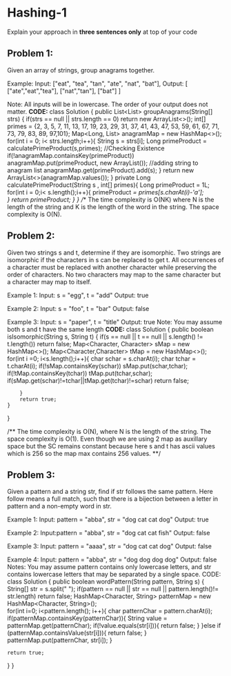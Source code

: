 # Hashing-1
Explain your approach in **three sentences only** at top of your code


## Problem 1:
Given an array of strings, group anagrams together.

Example:
Input: ["eat", "tea", "tan", "ate", "nat", "bat"],
Output:
[
  ["ate","eat","tea"],
  ["nat","tan"],
  ["bat"]
]

Note:
All inputs will be in lowercase.
The order of your output does not matter.
**CODE:**
class Solution {
    public List<List<String>> groupAnagrams(String[] strs) {
        if(strs == null || strs.length == 0)
            return new ArrayList<>();
        int[] primes = {2, 3, 5, 7, 11, 13, 17, 19, 23, 29, 31, 37, 41, 43, 47, 53, 59, 61, 67, 71, 73, 79, 83, 89, 97,101};
        Map<Long, List<String>> anagramMap = new HashMap<>();
        for(int i = 0; i< strs.length;i++){
            String s = strs[i];
            Long primeProduct = calculatePrimeProduct(s,primes);
            //Checking Existence
            if(!anagramMap.containsKey(primeProduct))
                anagramMap.put(primeProduct, new ArrayList<String>());
            //adding string to anagram list
            anagramMap.get(primeProduct).add(s);
        }
        return new ArrayList<>(anagramMap.values());
    }
    private Long calculatePrimeProduct(String s , int[] primes){
        Long primeProduct = 1L;
        for(int i = 0;i< s.length();i++){
            primeProduct *= primes[s.charAt(i)-'a'];            
        }
        return primeProduct;
    }
}
/**
The time complexity is O(NK) where N is the length of the string and K is the length of the word in the string.
The space complexity is O(N).

## Problem 2:
Given two strings s and t, determine if they are isomorphic.
Two strings are isomorphic if the characters in s can be replaced to get t.
All occurrences of a character must be replaced with another character while preserving the order of characters. No two characters may map to the same character but a character may map to itself.

Example 1:
Input: s = "egg", t = "add"
Output: true

Example 2:
Input: s = "foo", t = "bar"
Output: false

Example 3:
Input: s = "paper", t = "title"
Output: true
Note:
You may assume both s and t have the same length
**CODE:**
class Solution {
    public boolean isIsomorphic(String s, String t) {
        if(s == null || t == null || s.length() != t.length())
            return false;
        Map<Character, Character> sMap = new HashMap<>();
        Map<Character,Character> tMap = new HashMap<>();
        for(int i =0; i<s.length();i++){
            char schar = s.charAt(i);
            char tchar = t.charAt(i);
            if(!sMap.containsKey(schar))
                sMap.put(schar,tchar);
            if(!tMap.containsKey(tchar))
                tMap.put(tchar,schar);
            if(sMap.get(schar)!=tchar||tMap.get(tchar)!=schar)
                return false;
            
        }
        return true;
    }
}

/**
The time complexity is O(N), where N is the length of the string.
The space complexity is O(1). Even though we are using 2 map as auxillary space but the SC remains constant because here s and t has ascii values which is 256 so the map max contains 256 values.
**/

## Problem 3:
Given a pattern and a string str, find if str follows the same pattern.
Here follow means a full match, such that there is a bijection between a letter in pattern and a non-empty word in str.

Example 1:
Input: pattern = "abba", str = "dog cat cat dog"
Output: true

Example 2:
Input:pattern = "abba", str = "dog cat cat fish"
Output: false

Example 3:
Input: pattern = "aaaa", str = "dog cat cat dog"
Output: false

Example 4:
Input: pattern = "abba", str = "dog dog dog dog"
Output: false
Notes:
You may assume pattern contains only lowercase letters, and str contains lowercase letters that may be separated by a single space.
CODE:                                                                     
 class Solution {
    public boolean wordPattern(String pattern, String s) {
        String[] str = s.split(" ");
        if(pattern == null || str == null || pattern.length()!= str.length)
            return false;
        HashMap<Character, String> patternMap = new HashMap<Character, String>();        
        for(int i=0; i<pattern.length(); i++){
        char patternChar = pattern.charAt(i);            
           if(patternMap.containsKey(patternChar)){
            String value = patternMap.get(patternChar);
            if(!value.equals(str[i])){
                return false;
            }
        }else if (patternMap.containsValue(str[i])){
            return false;
        }
        patternMap.put(patternChar, str[i]);
    }
 
    return true;
}
}                                                                 
